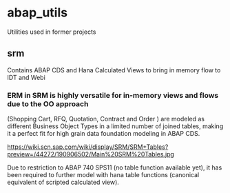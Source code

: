 # abap_utils
Utilities used in former projects

## srm

Contains ABAP CDS and Hana Calculated Views to bring in memory flow to IDT and Webi

### ERM in SRM is highly versatile for in-memory views and flows due to the OO approach

(Shopping Cart, RFQ, Quotation, Contract and Order ) are modeled as different Business Object Types 
in a limited number of joined tables, making it a perfect fit for high grain data foundation modeling in ABAP CDS.

https://wiki.scn.sap.com/wiki/display/SRM/SRM+Tables?preview=/44272/190906502/Main%20SRM%20Tables.jpg

Due to restriction to ABAP 740 SPS11 (no table function available yet), it has been required to further model with hana table functions (canonical equivalent of scripted calculated view). 

